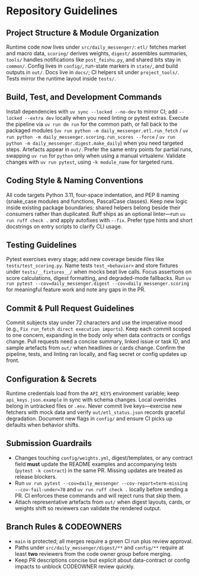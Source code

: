 # Repository Guidelines

## Project Structure & Module Organization
Runtime code now lives under `src/daily_messenger/`: `etl/` fetches market and macro data, `scoring/` derives weights, `digest/` assembles summaries, `tools/` handles notifications like `post_feishu.py`, and shared bits stay in `common/`. Config lives in `config/`, run-state markers in `state/`, and build outputs in `out/`. Docs live in `docs/`; CI helpers sit under `project_tools/`. Tests mirror the runtime layout inside `tests/`.

## Build, Test, and Development Commands
Install dependencies with `uv sync --locked --no-dev` to mirror CI; add `--locked --extra dev` locally when you need linting or pytest extras. Execute the pipeline via `uv run dm run` for the common path, or fall back to the packaged modules (`uv run python -m daily_messenger.etl.run_fetch` / `uv run python -m daily_messenger.scoring.run_scores --force` / `uv run python -m daily_messenger.digest.make_daily`) when you need targeted steps. Artefacts appear in `out/`. Prefer the same entry points for partial runs, swapping `uv run` for `python` only when using a manual virtualenv. Validate changes with `uv run pytest`, using `-k module_name` for targeted runs.

## Coding Style & Naming Conventions
All code targets Python 3.11, four-space indentation, and PEP 8 naming (snake_case modules and functions, PascalCase classes). Keep new logic inside existing package boundaries; shared helpers belong beside their consumers rather than duplicated. Ruff ships as an optional linter—run `uv run ruff check .` and apply autofixes with `--fix`. Prefer type hints and short docstrings on entry scripts to clarify CLI usage.

## Testing Guidelines
Pytest exercises every stage; add new coverage beside files like `tests/test_scoring.py`. Name tests `test_<behavior>` and store fixtures under `tests/__fixtures__/` when mocks beat live calls. Focus assertions on score calculations, digest formatting, and degraded-mode fallbacks. Run `uv run pytest --cov=daily_messenger.digest --cov=daily_messenger.scoring` for meaningful feature work and note any gaps in the PR.

## Commit & Pull Request Guidelines
Commit subjects stay under 72 characters and use the imperative mood (e.g., `Fix run_fetch direct execution imports`). Keep each commit scoped to one concern, expanding in the body only when data contracts or configs change. Pull requests need a concise summary, linked issue or task ID, and sample artefacts from `out/` when headlines or cards change. Confirm the pipeline, tests, and linting ran locally, and flag secret or config updates up front.

## Configuration & Secrets
Runtime credentials load from the `API_KEYS` environment variable; keep `api_keys.json.example` in sync with schema changes. Local overrides belong in untracked files or `.env`. Never commit live keys—exercise new fetchers with mock data and verify `out/etl_status.json` records graceful degradation. Document new flags in `config/` and ensure CI picks up defaults when behavior shifts.

## Submission Guardrails
- Changes touching `config/weights.yml`, digest/templates, or any contract field **must** update the README examples and accompanying tests (`pytest -k contract`) in the same PR. Missing updates are treated as release blockers.
- Run `uv run pytest --cov=daily_messenger --cov-report=term-missing --cov-fail-under=70` and `uv run ruff check .` locally before sending a PR. CI enforces these commands and will reject runs that skip them.
- Attach representative artefacts from `out/` when digest layouts, cards, or weights shift so reviewers can validate the rendered output.

## Branch Rules & CODEOWNERS
- `main` is protected; all merges require a green CI run plus review approval.
- Paths under `src/daily_messenger/digest/**` and `config/**` require at least **two** reviewers from the code owner group before merging.
- Keep PR descriptions concise but explicit about data-contract or config impacts to unblock CODEOWNER review quickly.

